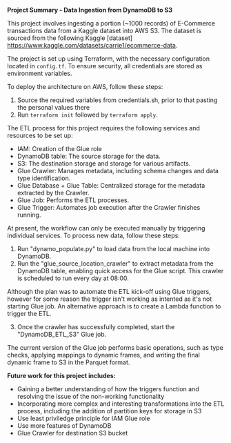 **Project Summary - Data Ingestion from DynamoDB to S3**

This project involves ingesting a portion (~1000 records) of E-Commerce transactions data from a Kaggle dataset into AWS S3. The dataset is sourced from the following Kaggle [dataset] https://www.kaggle.com/datasets/carrie1/ecommerce-data.

The project is set up using Terraform, with the necessary configuration located in `config.tf`. To ensure security, all credentials are stored as environment variables.

To deploy the architecture on AWS, follow these steps:

1. Source the required variables from credentials.sh, prior to that pasting the personal values there
2. Run `terraform init` followed by `terraform apply`.

The ETL process for this project requires the following services and resources to be set up:
-  IAM: Creation of the Glue role
- DynamoDB table: The source storage for the data.
- S3: The destination storage and storage for various artifacts.
- Glue Crawler: Manages metadata, including schema changes and data type identification.
- Glue Database + Glue Table: Centralized storage for the metadata extracted by the Crawler.
- Glue Job: Performs the ETL processes.
- Glue Trigger: Automates job execution after the Crawler finishes running.

At present, the workflow can only be executed manually by triggering individual services. To process new data, follow these steps:
1. Run "dynamo_populate.py" to load data from the local machine into DynamoDB.
2. Run the "glue_source_location_crawler" to extract metadata from the DynamoDB table, enabling quick access for the Glue script. This crawler is scheduled to run every day at 08:00.

Although the plan was to automate the ETL kick-off using Glue triggers, however for some reason the trigger isn't working as intented as it's not starting Glue job. An alternative approach is to create a Lambda function to trigger the ETL.

3. Once the crawler has successfully completed, start the "DynamoDB_ETL_S3" Glue job.

The current version of the Glue job performs basic operations, such as type checks, applying mappings to dynamic frames, and writing the final dynamic frame to S3 in the Parquet format.

**Future work for this project includes:**
  - Gaining a better understanding of how the triggers function and resolving the issue of the non-working functionality
  - Incorporating more complex and interesting transformations into the ETL process, including the addition of partition keys for storage in S3
  - Use least priviledge principle for IAM Glue role
  - Use more features of DynamoDB
  - Glue Crawler for destination S3 bucket